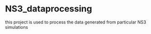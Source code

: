 # NS3_dataprocessing
this project is used to process the data generated from particular NS3 simulations
